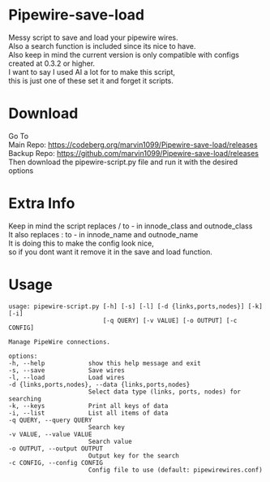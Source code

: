 # Pipewire-save-load

Messy script to save and load your pipewire wires.  
Also a search function is included since its nice to have.  
Also keep in mind the current version is only compatible with configs created at 0.3.2 or higher.  
I want to say I used AI a lot for to make this script,   
this is just one of these set it and forget it scripts.

# Download
Go To  
Main Repo: https://codeberg.org/marvin1099/Pipewire-save-load/releases  
Backup Repo: https://github.com/marvin1099/Pipewire-save-load/releases  
Then download the pipewire-script.py file and run it with the desired options   

# Extra Info
Keep in mind the script replaces / to - in innode_class and outnode_class  
It also replaces : to - in innode_name and outnode_name  
It is doing this to make the config look nice,  
so if you dont want it remove it in the save and load function.  

# Usage

    usage: pipewire-script.py [-h] [-s] [-l] [-d {links,ports,nodes}] [-k] [-i] 
                              [-q QUERY] [-v VALUE] [-o OUTPUT] [-c CONFIG]

    Manage PipeWire connections.

    options:
    -h, --help            show this help message and exit
    -s, --save            Save wires
    -l, --load            Load wires
    -d {links,ports,nodes}, --data {links,ports,nodes}
                          Select data type (links, ports, nodes) for searching
    -k, --keys            Print all keys of data
    -i, --list            List all items of data
    -q QUERY, --query QUERY
                          Search key
    -v VALUE, --value VALUE
                          Search value
    -o OUTPUT, --output OUTPUT
                          Output key for the search
    -c CONFIG, --config CONFIG
                          Config file to use (default: pipewirewires.conf)
